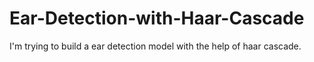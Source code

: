 # Ear-Detection-with-Haar-Cascade
I'm trying to build a ear detection model with the help of haar cascade.
